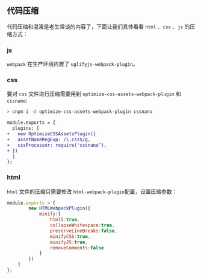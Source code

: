 ## 代码压缩

代码压缩和混淆是老生常谈的内容了，下面让我们具体看看 `html` 、`css` 、`js` 的压缩方式：

### js

`webpack` 在生产环境内置了 `uglifyjs-webpack-plugin`。

### css

要对 `css` 文件进行压缩需要用到 `optimize-css-assets-webpack-plugin` 和 `cssnano`:

```bash
> cnpm i -D optimize-css-assets-webpack-plugin cssnano
```

```diff
module.exports = {
  plugins: [
+ 	new OptimizeCSSAssetsPlugin({
+ 	assetNameRegExp: /\.css$/g,
+ 	cssProcessor: require('cssnano’),
+ })
  ]
};
```

### html

`html` 文件的压缩只需要修改 `html-webpack-plugin`配置，设置压缩参数：

```js
module.exports = {
        new HTMLWebpackPlugin({
            minify:{
                html5:true,
                collapseWhitespace:true,
                preserveLineBreaks:false,
                minifyCSS:true,
                minifyJS:true,
                removeComments:false
            }
        })
    ]
};
```

